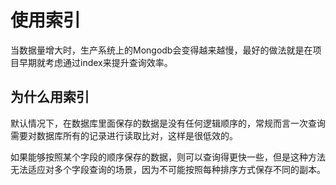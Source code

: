 # 使用索引

当数据量增大时，生产系统上的Mongodb会变得越来越慢，最好的做法就是在项目早期就考虑通过index来提升查询效率。

## 为什么用索引

默认情况下，在数据库里面保存的数据是没有任何逻辑顺序的，常规而言一次查询需要对数据库所有的记录进行读取比对，这样是很低效的。

如果能够按照某个字段的顺序保存的数据，则可以查询得更快一些，但是这种方法无法适应对多个字段查询的场景，因为不可能按照每种排序方式保存不同的副本。


